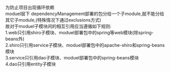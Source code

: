 

为防止项目出现循环依赖<br>
moduel层下 dependencyManagement部署的包分给一个子module,就不能分给其它子module,(特殊情况下通过exclusions方式)<br>
故对于moduel子模块间的相互引用应当遵循如下规则:<br>
1.web只引用shiro子模块、moduel部署包中的spring等web模块(除spring-beans外)<br>
2.shiro只引用service子模块、moduel部署包中的apache-shiro和spring-beans模块<br>
3.service只引用dao子模块、moduel部署包中的spring-beans模块<br>
4.dao只引用entity子模块<br>
